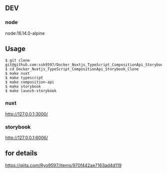 ## DEV

### node

node:16.14.0-alpine

## Usage

```
$ git clone git@github.com:ssk9597/Docker_Nuxtjs_TypeScript_CompositionApi_Storybook_Clone.git
$ cd Docker_Nuxtjs_TypeScript_CompositionApi_Storybook_Clone
$ make nuxt
$ make typescript
$ make composition-api
$ make storybook
$ make launch-storybook
```

### nuxt

http://127.0.0.1:3000/

### storybook

http://127.0.0.1:6006/

## for details

https://qiita.com/Ryo9597/items/970f442ae7163ad4d119
